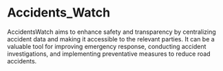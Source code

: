 # Accidents_Watch
AccidentsWatch aims to enhance safety and transparency by centralizing accident data and making it accessible to the relevant parties. It can be a valuable tool for improving emergency response, conducting accident investigations, and implementing preventative measures to reduce road accidents.
